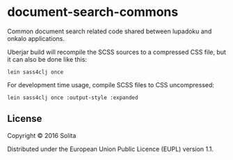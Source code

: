 # document-search-commons

Common document search related code shared between lupadoku and onkalo applications.

Uberjar build will recompile the SCSS sources to a compressed CSS file, but it can also be done like this:

    lein sass4clj once

For development time usage, compile SCSS files to CSS uncompressed:

    lein sass4clj once :output-style :expanded


## License

Copyright © 2016 Solita

Distributed under the European Union Public Licence (EUPL) version 1.1.
